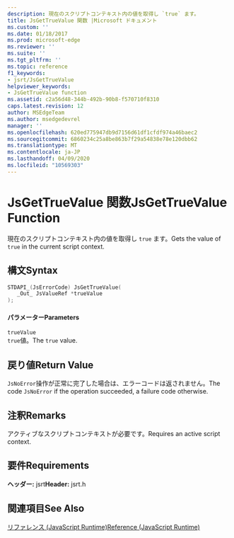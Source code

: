 ```yaml
---
description: 現在のスクリプトコンテキスト内の値を取得し `true` ます。
title: JsGetTrueValue 関数 |Microsoft ドキュメント
ms.custom: ''
ms.date: 01/18/2017
ms.prod: microsoft-edge
ms.reviewer: ''
ms.suite: ''
ms.tgt_pltfrm: ''
ms.topic: reference
f1_keywords:
- jsrt/JsGetTrueValue
helpviewer_keywords:
- JsGetTrueValue function
ms.assetid: c2a56d48-344b-492b-90b8-f570710f8310
caps.latest.revision: 12
author: MSEdgeTeam
ms.author: msedgedevrel
manager: ''
ms.openlocfilehash: 620ed775947db9d7156d61df1cfdf974a46baec2
ms.sourcegitcommit: 6860234c25a8be863b7f29a54838e78e120dbb62
ms.translationtype: MT
ms.contentlocale: ja-JP
ms.lasthandoff: 04/09/2020
ms.locfileid: "10569303"
---
```

# <span data-ttu-id="bfc93-103">JsGetTrueValue 関数</span><span class="sxs-lookup"><span data-stu-id="bfc93-103">JsGetTrueValue Function</span></span>
<span data-ttu-id="bfc93-104">現在のスクリプトコンテキスト内の値を取得し `true` ます。</span><span class="sxs-lookup"><span data-stu-id="bfc93-104">Gets the value of `true` in the current script context.</span></span>  
  
## <span data-ttu-id="bfc93-105">構文</span><span class="sxs-lookup"><span data-stu-id="bfc93-105">Syntax</span></span>  
  
```cpp  
STDAPI_(JsErrorCode) JsGetTrueValue(  
   _Out_ JsValueRef *trueValue  
);  
```  
  
#### <span data-ttu-id="bfc93-106">パラメーター</span><span class="sxs-lookup"><span data-stu-id="bfc93-106">Parameters</span></span>  
 `trueValue`  
 <span data-ttu-id="bfc93-107">`true`値。</span><span class="sxs-lookup"><span data-stu-id="bfc93-107">The `true` value.</span></span>  
  
## <span data-ttu-id="bfc93-108">戻り値</span><span class="sxs-lookup"><span data-stu-id="bfc93-108">Return Value</span></span>  
 <span data-ttu-id="bfc93-109">`JsNoError`操作が正常に完了した場合は、エラーコードは返されません。</span><span class="sxs-lookup"><span data-stu-id="bfc93-109">The code `JsNoError` if the operation succeeded, a failure code otherwise.</span></span>  
  
## <span data-ttu-id="bfc93-110">注釈</span><span class="sxs-lookup"><span data-stu-id="bfc93-110">Remarks</span></span>  
 <span data-ttu-id="bfc93-111">アクティブなスクリプトコンテキストが必要です。</span><span class="sxs-lookup"><span data-stu-id="bfc93-111">Requires an active script context.</span></span>  
  
## <span data-ttu-id="bfc93-112">要件</span><span class="sxs-lookup"><span data-stu-id="bfc93-112">Requirements</span></span>  
 <span data-ttu-id="bfc93-113">**ヘッダー:** jsrt</span><span class="sxs-lookup"><span data-stu-id="bfc93-113">**Header:** jsrt.h</span></span>  
  
## <span data-ttu-id="bfc93-114">関連項目</span><span class="sxs-lookup"><span data-stu-id="bfc93-114">See Also</span></span>  
 [<span data-ttu-id="bfc93-115">リファレンス (JavaScript Runtime)</span><span class="sxs-lookup"><span data-stu-id="bfc93-115">Reference (JavaScript Runtime)</span></span>](../chakra-hosting/reference-javascript-runtime.md)